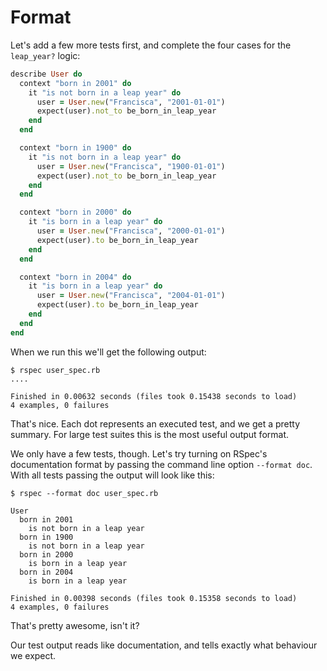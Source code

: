 # Format

Let's add a few more tests first, and complete the four cases for the
`leap_year?` logic:

```ruby
describe User do
  context "born in 2001" do
    it "is not born in a leap year" do
      user = User.new("Francisca", "2001-01-01")
      expect(user).not_to be_born_in_leap_year
    end
  end

  context "born in 1900" do
    it "is not born in a leap year" do
      user = User.new("Francisca", "1900-01-01")
      expect(user).not_to be_born_in_leap_year
    end
  end

  context "born in 2000" do
    it "is born in a leap year" do
      user = User.new("Francisca", "2000-01-01")
      expect(user).to be_born_in_leap_year
    end
  end

  context "born in 2004" do
    it "is born in a leap year" do
      user = User.new("Francisca", "2004-01-01")
      expect(user).to be_born_in_leap_year
    end
  end
end
```

When we run this we'll get the following output:

```
$ rspec user_spec.rb
....

Finished in 0.00632 seconds (files took 0.15438 seconds to load)
4 examples, 0 failures
```

That's nice. Each dot represents an executed test, and we get a pretty summary.
For large test suites this is the most useful output format.

We only have a few tests, though. Let's try turning on RSpec's documentation
format by passing the command line option `--format doc`. With all
tests passing the output will look like this:

```
$ rspec --format doc user_spec.rb

User
  born in 2001
    is not born in a leap year
  born in 1900
    is not born in a leap year
  born in 2000
    is born in a leap year
  born in 2004
    is born in a leap year

Finished in 0.00398 seconds (files took 0.15358 seconds to load)
4 examples, 0 failures
```

That's pretty awesome, isn't it?

Our test output reads like documentation, and tells exactly what behaviour we
expect.
